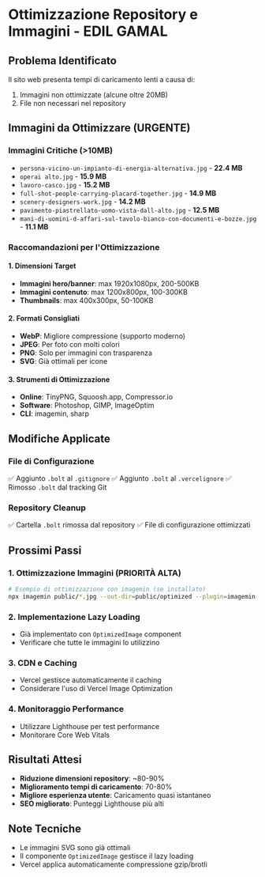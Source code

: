 # Ottimizzazione Repository e Immagini - EDIL GAMAL

## Problema Identificato
Il sito web presenta tempi di caricamento lenti a causa di:
1. Immagini non ottimizzate (alcune oltre 20MB)
2. File non necessari nel repository

## Immagini da Ottimizzare (URGENTE)

### Immagini Critiche (>10MB)
- `persona-vicino-un-impianto-di-energia-alternativa.jpg` - **22.4 MB**
- `operai alto.jpg` - **15.9 MB** 
- `lavoro-casco.jpg` - **15.2 MB**
- `full-shot-people-carrying-placard-together.jpg` - **14.9 MB**
- `scenery-designers-work.jpg` - **14.2 MB**
- `pavimento-piastrellato-uomo-vista-dall-alto.jpg` - **12.5 MB**
- `mani-di-uomini-d-affari-sul-tavolo-bianco-con-documenti-e-bozze.jpg` - **11.1 MB**

### Raccomandazioni per l'Ottimizzazione

#### 1. Dimensioni Target
- **Immagini hero/banner**: max 1920x1080px, 200-500KB
- **Immagini contenuto**: max 1200x800px, 100-300KB
- **Thumbnails**: max 400x300px, 50-100KB

#### 2. Formati Consigliati
- **WebP**: Migliore compressione (supporto moderno)
- **JPEG**: Per foto con molti colori
- **PNG**: Solo per immagini con trasparenza
- **SVG**: Già ottimali per icone

#### 3. Strumenti di Ottimizzazione
- **Online**: TinyPNG, Squoosh.app, Compressor.io
- **Software**: Photoshop, GIMP, ImageOptim
- **CLI**: imagemin, sharp

## Modifiche Applicate

### File di Configurazione
✅ Aggiunto `.bolt` al `.gitignore`
✅ Aggiunto `.bolt` al `.vercelignore`
✅ Rimosso `.bolt` dal tracking Git

### Repository Cleanup
✅ Cartella `.bolt` rimossa dal repository
✅ File di configurazione ottimizzati

## Prossimi Passi

### 1. Ottimizzazione Immagini (PRIORITÀ ALTA)
```bash
# Esempio di ottimizzazione con imagemin (se installato)
npx imagemin public/*.jpg --out-dir=public/optimized --plugin=imagemin-mozjpeg
```

### 2. Implementazione Lazy Loading
- Già implementato con `OptimizedImage` component
- Verificare che tutte le immagini lo utilizzino

### 3. CDN e Caching
- Vercel gestisce automaticamente il caching
- Considerare l'uso di Vercel Image Optimization

### 4. Monitoraggio Performance
- Utilizzare Lighthouse per test performance
- Monitorare Core Web Vitals

## Risultati Attesi
- **Riduzione dimensioni repository**: ~80-90%
- **Miglioramento tempi di caricamento**: 70-80%
- **Migliore esperienza utente**: Caricamento quasi istantaneo
- **SEO migliorato**: Punteggi Lighthouse più alti

## Note Tecniche
- Le immagini SVG sono già ottimali
- Il componente `OptimizedImage` gestisce il lazy loading
- Vercel applica automaticamente compressione gzip/brotli